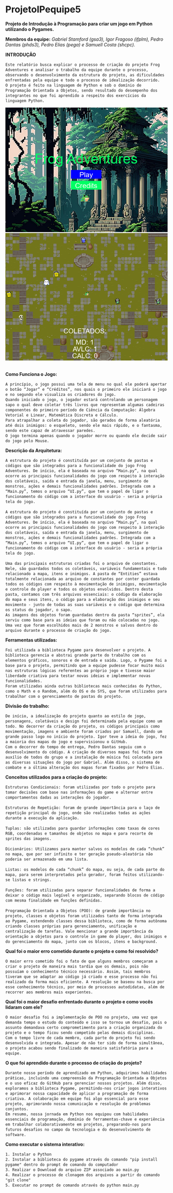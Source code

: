 # ProjetoIPequipe5
**Projeto de Introdução à Programação para criar um jogo em Python utilizando o Pygames.**

**Membros da equipe:** *Gabriel Stamford (gsa3), Igor Fragoso (ifplm), Pedro Dantas (phds3), Pedro Elias (pega) e Samuell Costa (shcpc).*


**INTRODUÇÃO**

	Este relatório busca explicar o processo de criação do projeto Frog Adventures e analisar o trabalho da equipe durante o processo, observando o desenvolvimento da estrutura do projeto, as dificuldades enfrentadas pela equipe e todo o processo de idealização decorrido.
	O projeto é feito na linguagem de Python e sob o domínio de Programação Orientada a Objetos, sendo resultado do desempenho dos integrantes no que foi aprendido a respeito dos exercícios da linguagem Python.

<img src="/sprites/foto_jogo.png">

<img src="/sprites/foto_jogo2.png">

<img scr="/https://github.com/ifplm/ProjetoIPequipe5/assets/135993089/f5e4f1c2-5e6e-4ba9-8b50-e251e9f60a45">

**Como Funciona o Jogo:**



	A princípio, o jogo possui uma tela de menu no qual ele poderá apertar o botão “Jogar” e “Créditos”, nos quais o primeiro ele iniciará o jogo e no segundo ele visualiza os criadores do jogo.
	Quando iniciado o jogo, o jogador estará controlando um personagem sapo o qual deve coletar três livros que representam algumas cadeiras componentes do primeiro período de Ciência da Computação: Álgebra Vetorial e Linear, Matemática Discreta e Cálculo.
	Para atrapalhar a coleta do jogador, são gerados de forma aleatória até dois inimigos: o esqueleto, sendo ele mais rápido, e o fantasma, sendo este capaz de atravessar paredes.
	O jogo termina apenas quando o jogador morre ou quando ele decide sair do jogo pelo Mouse.

**Descrição da Arquitetura:**

    A estrutura do projeto é constituída por um conjunto de pastas e códigos que são integrados para a funcionalidade do jogo Frog Adventures. De início, ela é baseada no arquivo “Main.py”, na qual ocorre as principais funcionalidades do jogo com respeito à interação dos coletáveis, saída e entrada da janela, menu, surgimento de monstros, ações e demais funcionalidades padrões. Integrada com a “Main.py”, temos o arquivo “UI.py”, que tem o papel de ligar o funcionamento do código com a interface do usuário - seria a própria tela do jogo.

	A estrutura do projeto é constituída por um conjunto de pastas e códigos que são integrados para a funcionalidade do jogo Frog Adventures. De início, ela é baseada no arquivo “Main.py”, na qual ocorre as principais funcionalidades do jogo com respeito à interação dos coletáveis, saída e entrada da janela, menu, surgimento de monstros, ações e demais funcionalidades padrões. Integrada com a “Main.py”, temos o arquivo “UI.py”, que tem o papel de ligar o funcionamento do código com a interface do usuário - seria a própria tela do jogo.

	Uma das principais estruturas criadas foi o arquivo de constantes. Nele, são guardados todos os coletáveis, variáveis fundamentais e tudo relacionado a mapa, itens e inimigos. A pasta de “Entities” estava totalmente relacionada ao arquivo de constantes por conter guardada todos os códigos com respeito à movimentação de inimigos, movimentação e controle do player e todos os objetos envolvidos. Dentro desta pasta, contamos com três arquivos essenciais: o código da elaboração do mapa e seus itens, o código para a elaboração dos inimigos e seu movimento - junto de todas as suas variáveis e o código que determina os status do jogador, o sapo.
	As imagens dos objetos foram guardadas dentro da pasta “sprites”, ela serviu como base para as ideias que foram ou não colocadas no jogo. Uma vez que foram escolhidos mais de 2 monstros e salvos dentro do arquivo durante o processo de criação do jogo.

**Ferramentas utilizadas:**

    Foi utilizada a biblioteca Pygame para desenvolver o projeto. A biblioteca gerencia e abstrai grande parte do trabalho com os elementos gráficos, sonoros e de entrada e saída. Logo, o Pygame foi a base para o projeto, permitindo que a equipe pudesse focar muito mais nas estruturas lógicas referentes ao próprio jogo e tivesse maior liberdade criativa para testar novas ideias e implementar novas funcionalidades.
    Foram utilizadas ainda outras bibliotecas mais conhecidas do Python, como o Math e o Random, além do OS e do SYS, que foram utilizados para trabalhar com o gerenciamento de pastas do projeto.


**Divisão do trabalho:**

    De início, a idealização do projeto quanto ao estilo de jogo, personagens, coletáveis e design foi determinada pela equipe como um todo. No decorrer da criação do projeto, os códigos principais como movimentação, imagens e ambiente foram criados por Samuell, dando um grande passo logo no início do projeto. Igor teve a ideia do jogo, fez a maioria dos mapas do jogo e supervisionou o GitHub.
    Com o decorrer do tempo de entrega, Pedro Dantas seguiu com o desenvolvimento do código. A criação de diversos mapas foi feita com auxílio de todos do grupo e a instalação de música foi colocada para as diversas situações do jogo por Gabriel. Além disso, o sistema de combate e a última alteração dos mapas foram fixados por Pedro Elias.

**Conceitos utilizados para a criação do projeto:**

    Estruturas Condicionais: foram utilizadas por todo o projeto para tomar decisões com base nas informações do game e alternar entre comportamentos dadas as interações do jogador.

    Estruturas de Repetição: foram de grande importância para o laço de repetição principal do jogo, onde são realizadas todas as ações durante a execução da aplicação.

    Tuplas: são utilizadas para guardar informações como taxas de cores RGB, coordenadas e tamanhos de objetos no mapa e para recorte de sprites das imagens.

    Dicionários: Utilizamos para manter salvos os modelos de cada “chunk”  no mapa, que por ser infinito e ter geração pseudo-aleatória não poderia ser armazenado em uma lista.

    Listas: os modelos de cada “chunk” do mapa, ou seja, de cada parte do mapa, para serem interpretados pelo gerador, foram feitos utilizando-se listas e strings.

    Funções: foram utilizadas para separar funcionalidades de forma a deixar o código mais legível e organizado, separando blocos de código com mesma finalidade em funções definidas.

    Programação Orientada a Objetos (POO): de grande importância no projeto, classes e objetos foram utilizados tanto de forma integrada ao Pygame, estendendo classes dessa biblioteca, como de forma autônoma criando classes próprias para gerenciamento, unificação e centralização de tarefas. Vale mencionar a grande importância da orientação a objetos para o controle in game do player, dos inimigos e do gerenciamento do mapa, junto com os blocos, itens e background.


**Qual foi o maior erro cometido durante o projeto e como foi resolvido?**

    O maior erro cometido foi o fato de que alguns membros começaram a criar o projeto de maneira mais tardia que os demais, pois não possuíam o conhecimento técnico necessário. Assim, tais membros tiveram que se adaptar ao código já criado e esse processo não foi realizado da forma mais eficiente. A resolução se baseou na busca por esse conhecimento técnico, por meio de processos autodidatas, além de recorrer aos membros mais experientes.


**Qual foi o maior desafio enfrentado durante o projeto e como vocês lidaram com ele?**

    O maior desafio foi a implementação de POO no projeto, uma vez que demanda tempo o estudo do conteúdo e isso se tornou um desafio, pois o assunto demandava certo comprometimento para a criação organizada do projeto e o tempo ficou sendo competido pelas demais disciplinas.
    Com o tempo livre de cada membro, cada parte do projeto foi sendo desenvolvida e integrada. Apesar de não ter sido de forma simultânea, o projeto acabou sendo finalizado de maneira satisfatória para a equipe.


**O que foi aprendido durante o processo de criação do projeto?**

    Durante nosso período de aprendizado em Python, adquirimos habilidades práticas, incluindo uma compreensão da Programação Orientada a Objetos e o uso eficaz do GitHub para gerenciar nossos projetos. Além disso, exploramos a biblioteca Pygame, permitindo-nos criar jogos interativos e aprimorar nossa capacidade de aplicar a programação de forma criativa. A colaboração em equipe foi algo essencial para esse projeto, aprimorando nossa comunicação e resolução de problemas conjuntos.
    Em resumo, nossa jornada em Python nos equipou com habilidades essenciais de programação, domínio de ferramentas-chave e experiência em trabalhar colaborativamente em projetos, preparando-nos para futuros desafios no campo da tecnologia e do desenvolvimento de software.
    
**Como executar o sistema interativo:**

    1. Instalar o Python
    2. Instalar a biblioteca do pygame através do comando "pip install pygame" dentro do prompt de comando do computador 
    3. Realizar o Download do arquivo ZIP associado ao main.py 
    4. Realizar o processo de clonagem dos arquivos a partir do comando "git clone" 
    5. Executar no prompt de comando através do python main.py

	






